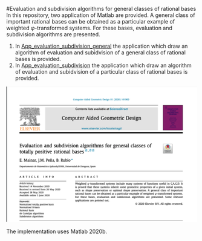 #Evaluation and subdivision algorithms for general classes of rational bases
In this repository, two application of Matlab are provided. 
A general class of important rational bases can be obtained as a particular example of weighted  $\varphi$-transformed systems.  For these bases, evaluation and subdivision algorithms are presented. 


1. In [App_evaluation_subdivision_general](https://github.com/BeatriazRubio/Article_CAGD_2020/Article1_CAGD2020/App_evaluation_subdivision/) the application which draw an algorithm of evaluation and subidvision of a general class of rational bases is provided.
2. In [App_evaluation_subdivision](https://github.com/BeatriazRubio/Article_CAGD_2020/Article1_CAGD2020/App_evaluation_subdivision/) the application which draw an algorithm of evaluation and subidvision of a particular class of rational bases is provided.


![paper_banner](paper_banner.PNG)


The implementation uses Matlab 2020b.

